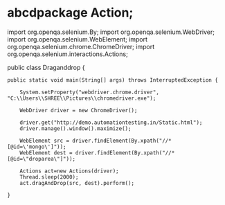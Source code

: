 # abcdpackage Action;

import org.openqa.selenium.By;
import org.openqa.selenium.WebDriver;
import org.openqa.selenium.WebElement;
import org.openqa.selenium.chrome.ChromeDriver;
import org.openqa.selenium.interactions.Actions;

public class Draganddrop {
	
	public static void main(String[] args) throws InterruptedException {
		
		System.setProperty("webdriver.chrome.driver", "C:\\Users\\SHREE\\Pictures\\chromedriver.exe");
		
		WebDriver driver = new ChromeDriver();
		
		driver.get("http://demo.automationtesting.in/Static.html");
		driver.manage().window().maximize();
		
		WebElement src = driver.findElement(By.xpath("//*[@id=\'mongo\']"));
		WebElement dest = driver.findElement(By.xpath("//*[@id=\"droparea\"]"));
		
		Actions act=new Actions(driver);
		Thread.sleep(2000);
		act.dragAndDrop(src, dest).perform();
		
	}
